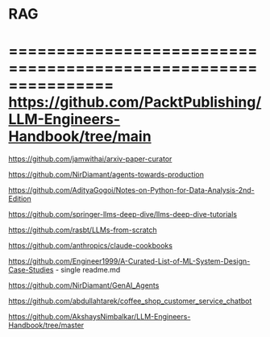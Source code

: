 # RAG

===============================================================
https://github.com/PacktPublishing/LLM-Engineers-Handbook/tree/main
==============================================================

https://github.com/jamwithai/arxiv-paper-curator

https://github.com/NirDiamant/agents-towards-production

https://github.com/AdityaGogoi/Notes-on-Python-for-Data-Analysis-2nd-Edition

https://github.com/springer-llms-deep-dive/llms-deep-dive-tutorials

https://github.com/rasbt/LLMs-from-scratch

https://github.com/anthropics/claude-cookbooks

https://github.com/Engineer1999/A-Curated-List-of-ML-System-Design-Case-Studies  - single readme.md

https://github.com/NirDiamant/GenAI_Agents

https://github.com/abdullahtarek/coffee_shop_customer_service_chatbot

https://github.com/AkshaysNimbalkar/LLM-Engineers-Handbook/tree/master
